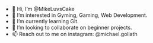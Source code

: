 - 👋 Hi, I’m @MikeLuvsCake
- 👀 I’m interested in Gyming, Gaming, Web Development.
- 🌱 I’m currently learning Git.
- 💞️ I’m looking to collaborate on beginner projects.
- 📫 Reach out to me on instagram: @michael.goliath

<!---
MikeLuvsCake/MikeLuvsCake is a ✨ special ✨ repository because its `README.md` (this file) appears on your GitHub profile.
You can click the Preview link to take a look at your changes.
--->
